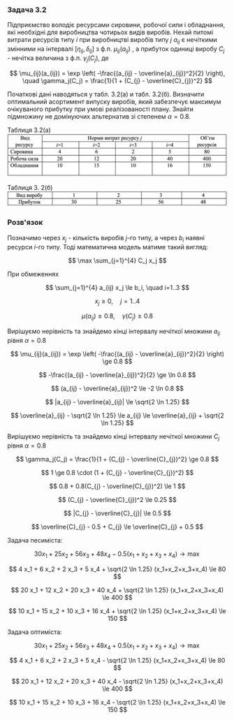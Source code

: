 ### Задача 3.2 

Підприємство володіє ресурсами сировини, робочої сили і обладнання, які необхідні для виробництва чотирьох видів виробів. Нехай питомі витрати ресурсів типу $i$ при виробництві виробів типу $j$ $a_{ij}$  є нечіткими змінними на інтервалі $[\eta_{ij}, \delta_{ij}]$ з ф.п. $\mu_{ij}(a_{ij})$ , а прибуток одиниці виробу $C_j$ - нечітка величина з ф.п. $\gamma_j(C_j)$, де 

$$ \mu_{ij}(a_{ij}) = \exp \left( -\frac{(a_{ij} - \overline{a}_{ij})^2}{2} \right), \quad
   \gamma_j(C_j) = \frac{1}{1 + (C_{j} - \overline{C}_{j})^2}
$$

Початкові дані наводяться у табл. 3.2(а) и табл. 3.2(б). Визначити оптимальний асортимент випуску виробів, який забезпечує максимум очікуваного прибутку при умові реалізованості плану. Знайти підмножину не домінуючих альтернатив зі степенем $\alpha=0.8$. 

Таблиця 3.2(а) 
![](img1.png)

Таблиця 3. 2(б) 
![](img2.png)

### Розв'язок

Позначимо через $x_{j}$ - кількість виробів $j$-го типу, а через $b_i$ наявні ресурси  $i$-го типу. Тоді математична модель матиме такий вигляд:

$$ \max \sum_{j=1}^{4} C_j x_j $$

При обмеженнях

$$ \sum_{j=1}^{4} a_{ij} x_j \le b_i, \quad i=1..3 $$

$$ x_j \ge 0, \quad j=1..4 $$

$$ \mu(a_{ij})  \ge 0.8 , \quad \gamma(C_j) \ge 0.8$$

Вирішуємо нерівність та знайдемо кінці інтервалу нечіткої множини $a_{ij}$ рівня $\alpha=0.8$

$$ \mu_{ij}(a_{ij}) = \exp \left( -\frac{(a_{ij} - \overline{a}_{ij})^2}{2} \right) \ge 0.8 $$

$$ -\frac{(a_{ij} - \overline{a}_{ij})^2}{2} \ge \ln 0.8 $$

$$ (a_{ij} - \overline{a}_{ij})^2 \le -2 \ln 0.8 $$

$$ |a_{ij} - \overline{a}_{ij}| \le \sqrt{2 \ln 1.25} $$

$$ \overline{a}_{ij} - \sqrt{2 \ln 1.25} \le a_{ij} \le \overline{a}_{ij} + \sqrt{2 \ln 1.25} $$

Вирішуємо нерівність та знайдемо кінці інтервалу нечіткої множини $C_j$ рівня $\alpha=0.8$

$$ \gamma_j(C_j) = \frac{1}{1 + (C_{j} - \overline{C}_{j})^2} \ge 0.8 $$

$$ 1 \ge 0.8 \cdot (1 + (C_{j} - \overline{C}_{j})^2) $$

$$  0.8 + 0.8(C_{j} - \overline{C}_{j})^2) \le 1 $$

$$  (C_{j} - \overline{C}_{j})^2 \le 0.25 $$

$$  |C_{j} - \overline{C}_{j}| \le 0.5 $$

$$ \overline{C}_{j} - 0.5  + C_{j} \le \overline{C}_{j} + 0.5 $$

Задача песиміста:

$$ 30 x_1 + 25 x_2 + 56 x_3 + 48 x_4 - 0.5 (x_1+x_2+x_3+x_4) \rightarrow \max $$

$$ 4 x_1 + 6 x_2 + 2 x_3 + 5 x_4 + \sqrt{2 \ln 1.25} (x_1+x_2+x_3+x_4) \le 80 $$

$$ 20 x_1 + 12 x_2 + 20 x_3 + 40 x_4 + \sqrt{2 \ln 1.25} (x_1+x_2+x_3+x_4) \le 400 $$

$$ 10 x_1 + 15 x_2 + 10 x_3 + 16 x_4 + \sqrt{2 \ln 1.25} (x_1+x_2+x_3+x_4) \le 150 $$

Задача оптиміста:

$$ 30 x_1 + 25 x_2 + 56 x_3 + 48 x_4 + 0.5 (x_1+x_2+x_3+x_4) \rightarrow \max $$

$$ 4 x_1 + 6 x_2 + 2 x_3 + 5 x_4 - \sqrt{2 \ln 1.25} (x_1+x_2+x_3+x_4) \le 80 $$

$$ 20 x_1 + 12 x_2 + 20 x_3 + 40 x_4 - \sqrt{2 \ln 1.25} (x_1+x_2+x_3+x_4) \le 400 $$

$$ 10 x_1 + 15 x_2 + 10 x_3 + 16 x_4 - \sqrt{2 \ln 1.25} (x_1+x_2+x_3+x_4) \le 150 $$

